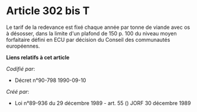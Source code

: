 # Article 302 bis T

Le tarif de la redevance est fixé chaque année par tonne de viande avec os à désosser, dans la limite d'un plafond de 150 p.
100 du niveau moyen forfaitaire défini en ECU par décision du Conseil des communautés européennes.

**Liens relatifs à cet article**

_Codifié par_:

  - Décret n°90-798 1990-09-10

_Créé par_:

  - Loi n°89-936 du 29 décembre 1989 - art. 55 () JORF 30 décembre 1989
